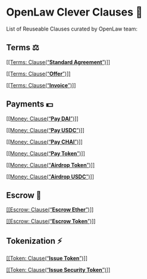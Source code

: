 # OpenLaw Clever Clauses 📜
List of Reuseable Clauses curated by OpenLaw team: 

## Terms ⚖️

[[[Terms: Clause(“**Standard Agreement**”)]]](https://lib.openlaw.io/web/default/template/Standard%20Agreement)  

[[[Terms: Clause(“**Offer**”)]]](https://lib.openlaw.io/web/default/template/Offer)

[[[Terms: Clause(“**Invoice**”)]]](https://lib.openlaw.io/web/default/template/Invoice)

## Payments 💵

[[[Money: Clause(“**Pay DAI**”)]]](https://lib.openlaw.io/web/default/template/Pay%20DAI)  

[[[Money: Clause(“**Pay USDC**”)]]](https://lib.openlaw.io/web/default/template/Pay%20USDC)

[[[Money: Clause(“**Pay CHAI**”)]]](https://lib.openlaw.io/web/default/template/Pay%20CHAI)

[[[Money: Clause(“**Pay Token**”)]]](https://lib.openlaw.io/web/default/template/Pay%20Token)

[[[Money: Clause(“**Airdrop Token**”)]]](https://lib.openlaw.io/web/default/template/Airdrop%20Token)

[[[Money: Clause(“**Airdrop USDC**”)]]](https://lib.openlaw.io/web/default/template/Airdrop%20USDC)

## Escrow 🔐

[[[Escrow: Clause(“**Escrow Ether**”)]]](https://lib.openlaw.io/web/default/template/Escrow%20Ether)

[[[Escrow: Clause(“**Escrow Token**”)]]](https://lib.openlaw.io/web/default/template/Escrow%20Token)

## Tokenization ⚡

[[[Token: Clause(“**Issue Token**”)]]](https://lib.openlaw.io/web/default/template/Issue%20Token) 

[[[Token: Clause(“**Issue Security Token**”)]]](https://lib.openlaw.io/web/default/template/Issue%20Security%20Token)
